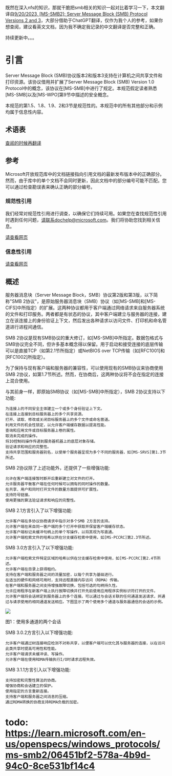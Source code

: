 既然在深入nfs的知识，那就干脆把smb相关的知识一起对比着学习一下，本文翻译自[9/20/2023, [MS-SMB2]: Server Message Block (SMB) Protocol Versions 2 and 3](https://learn.microsoft.com/en-us/openspecs/windows_protocols/ms-smb2)，大部分借助于ChatGPT翻译，仅作为我个人的参考，如果你想查阅，建议看英文文档，因为我不确定我记录的中文翻译是否完整和正确。

持续更新中。。。

# 引言

Server Message Block (SMB)协议版本2和版本3支持在计算机之间共享文件和打印资源。该协议借用并扩展了Server Message Block (SMB) Version 1.0 Protocol中的概念，该协议在[MS-SMB]中进行了规定。本规范假定读者熟悉[MS-SMB]以及[MS-WPO]第9节中描述的安全概念。

本规范的第1.5、1.8、1.9、2和3节是规范性的。本规范中的所有其他部分和示例均属于信息性内容。

## 术语表

[查阅的时候再翻译](https://learn.microsoft.com/en-us/openspecs/windows_protocols/ms-smb2/b1b7cc8a-4d24-4701-bc3f-220b543ceef8)

## 参考

Microsoft开放规范库中的文档链接指向引用文档的最新发布版本中的正确部分。然而，由于库中的单个文档不会同时更新，因此文档中的部分编号可能不匹配。您可以通过检查勘误表来确认正确的部分编号。

### 规范性引用

我们经常对规范性引用进行调查，以确保它们持续可用。如果您在查找规范性引用时遇到任何问题，请联系dochelp@microsoft.com。我们将协助您找到相关信息。

[请查看网页](https://learn.microsoft.com/en-us/openspecs/windows_protocols/ms-smb2/8bba286b-b50f-4766-aaca-c47d4c01a231)

### 信息性引用

[请查看网页](https://learn.microsoft.com/en-us/openspecs/windows_protocols/ms-smb2/161ebf6c-6ac1-482b-9717-c62012ecd496)

## 概述

服务器消息块（Server Message Block，SMB）协议第2版和第3版，以下简称"SMB 2协议"，是原始服务器消息块（SMB）协议（如[MS-SMB]和[MS-CIFS]中所指定）的扩展。这两种协议都用于客户端通过网络请求来自服务器系统的文件和打印服务。两者都是有状态的协议，其中客户端建立与服务器的连接，建立在该连接上的身份验证上下文，然后发出各种请求以访问文件、打印机和命名管道进行进程间通信。

SMB 2协议是现有SMB协议的重大修订，如[MS-SMB]中所指定。数据包格式与SMB协议完全不同，但许多基本概念得以保留。用于启动和接受连接的底层传输可以是直接TCP（如第2.1节所指定）或NetBIOS over TCP传输（如[RFC1001]和[RFC1002]所指定）。

为了保持与现有客户端和服务器的兼容性，可以使用现有的SMB协议来协商使用SMB 2协议，如第1.7节所述。然而，在协商后，这两种协议将不会在指定的连接上混合使用。

与其前身一样，即原始SMB协议（如[MS-SMB]中所指定），SMB 2协议支持以下功能:
```
为连接上的不同安全主体建立一个或多个身份验证上下文。
在连接上连接到目标服务器上的多个共享资源。
打开、读取、修改或关闭目标服务器上的多个文件或命名管道。
利用文件的机会性锁定，以允许客户端缓存数据以提高性能。
查询和应用文件或目标服务器上卷的属性。
取消未完成的操作。
将IO控制码操作传递到服务器机器上的底层对象存储。
验证请求和响应的完整性。
支持共享范围和服务器别名，以使单个服务器呈现为多个不同的服务器，如[MS-SRVS]第1.3节所述。
```

SMB 2协议除了上述功能外，还提供了一些增强功能:
```
允许在客户端连接暂时断开后重新建立对文件的打开。
允许服务器平衡客户端在任何时候可以拥有的同时操作的数量。
在共享、用户和同时打开文件的数量方面提供可扩展性。
支持符号链接。
使用更强的算法验证请求和响应的完整性。
```

SMB 2.1方言引入了以下增强功能:
```
允许客户端在多协议协商请求中指示对多个SMB 2方言的支持。
允许客户端在来自同一客户端的多个打开中获取并保留客户端缓存状态。
允许客户端标记未缓冲句柄上的单个写操作，以将其视为写直通。
允许客户端检索文件的哈希以供在分支缓存检索中使用，如[MS-PCCRC]第2.3节所述。
```

SMB 3.0方言引入了以下增强功能:
```
允许客户端检索文件特定区域的哈希以供在分支缓存检索中使用，如[MS-PCCRC]第2.4节所述。
允许客户端在目录上获得租约。
支持在客户端和服务器之间的流量加密，以每个共享为基础进行。
在适当的硬件和网络可用时，支持远程直接内存访问（RDMA）传输。
在客户端和服务器之间支持增强故障切换，包括可选的句柄持久性。
允许应用程序在新客户端上执行故障切换并打开先前使用应用程序实例标识符打开的文件。
允许客户端将会话绑定到服务器上的多个连接。可以通过与会话关联的任何通道发送请求，并通过与请求使用的相同通道发送相应。下图显示了两个使用多个通道与服务器通信的会话的示例。
```

![](https://learn.microsoft.com/en-us/openspecs/windows_protocols/ms-smb2/ms-smb2_files/image001.png)

图1：使用多通道的两个会话

SMB 3.0.2方言引入以下增强功能:
```
允许客户端通过树连接响应检测不对称共享，以便客户端可以优化其与服务器的连接，以在访问此类共享时提高可用性和性能。
允许客户端请求未缓冲读、写操作。
允许客户端在使用RDMA传输执行I/O时请求远程失效。
```

SMB 3.1.1方言引入以下增强功能:
```
支持加密和完整性算法的协商。
增强协商和会话建立的保护。
使用指定的方言重新连接。
支持客户端和服务器之间消息的压缩。
通过RDMA转换的协商支持RDMA负载的加密。
```

# todo: https://learn.microsoft.com/en-us/openspecs/windows_protocols/ms-smb2/06451bf2-578a-4b9d-94c0-8ce531bf14c4
